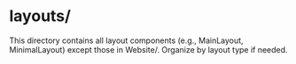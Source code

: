 # layouts/

This directory contains all layout components (e.g., MainLayout, MinimalLayout) except those in Website/. Organize by layout type if needed.
